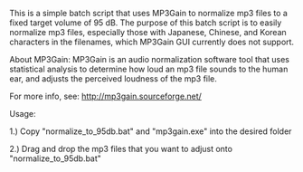 This is a simple batch script that uses MP3Gain to normalize mp3 files to a fixed target volume of 95 dB. The purpose of this batch script is to easily normalize mp3 files, especially those with Japanese, Chinese, and Korean characters in the filenames, which MP3Gain GUI currently does not support.

About MP3Gain: MP3Gain is an audio normalization software tool that uses statistical analysis to determine how loud an mp3 file sounds to the human ear, and adjusts the perceived loudness of the mp3 file.

For more info, see: http://mp3gain.sourceforge.net/

Usage:

1.) Copy "normalize_to_95db.bat" and "mp3gain.exe" into the desired folder

2.) Drag and drop the mp3 files that you want to adjust onto "normalize_to_95db.bat"
